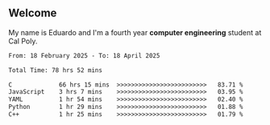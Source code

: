 ## Welcome

 My name is Eduardo and I'm a fourth year **computer engineering** student at Cal Poly.

<!--START_SECTION:waka-->

```txt
From: 18 February 2025 - To: 18 April 2025

Total Time: 78 hrs 52 mins

C             66 hrs 15 mins  >>>>>>>>>>>>>>>>>>>>>>>>>   83.71 %
JavaScript    3 hrs 7 mins    >>>>>>>>>>>>>>>>>>>>>>>>>   03.95 %
YAML          1 hr 54 mins    >>>>>>>>>>>>>>>>>>>>>>>>>   02.40 %
Python        1 hr 29 mins    >>>>>>>>>>>>>>>>>>>>>>>>>   01.88 %
C++           1 hr 25 mins    >>>>>>>>>>>>>>>>>>>>>>>>>   01.79 %
```

<!--END_SECTION:waka-->

<!--
**lalog12/lalog12** is a ✨ _special_ ✨ repository because its `README.md` (this file) appears on your GitHub profile.

Here are some ideas to get you started:

- 🔭 I’m currently working on ...
- 🌱 I’m currently learning ...
- 👯 I’m looking to collaborate on ...
- 🤔 I’m looking for help with ...
- 💬 Ask me about ...
- 📫 How to reach me: ...
- 😄 Pronouns: ...
- ⚡ Fun fact: ...
-->
